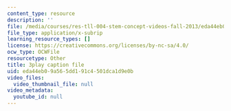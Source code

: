 ```yaml
---
content_type: resource
description: ''
file: /media/courses/res-tll-004-stem-concept-videos-fall-2013/eda44eb09a565dd191c4501dca1d9e0b_zRslv221V9c.vtt
file_type: application/x-subrip
learning_resource_types: []
license: https://creativecommons.org/licenses/by-nc-sa/4.0/
ocw_type: OCWFile
resourcetype: Other
title: 3play caption file
uid: eda44eb0-9a56-5dd1-91c4-501dca1d9e0b
video_files:
  video_thumbnail_file: null
video_metadata:
  youtube_id: null
---
```

